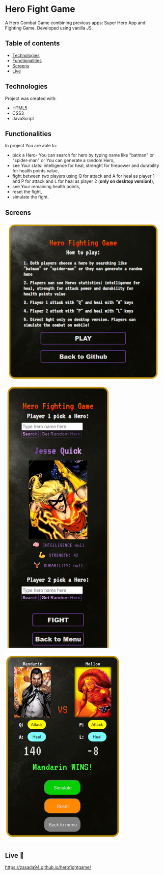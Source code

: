 # Hero Fight Game
A Hero Combat Game combining previous apps: Super Hero App and Fighting Game. Developed using vanilla JS.

## Table of contents
* [Technologies](#technologies)
* [Functionalities](#functionalities)
* [Screens](#screens)
* [Live](#live-star2)

## Technologies
Project was created with:
* HTML5
* CSS3
* JavaScript

## Functionalities
In project You are able to:
* pick a Hero- You can search for hero by typing name like "batman" or "spider-man" or You can generate a random Hero,
* see Your stats: intelligence for heal, strenght for firepower and durability for health points value,
* fight between two players using Q for attack and A for heal as player 1 and P for attack and L for heal as player 2 (**only on desktop version!**),
* see Your remaining health points,
* reset the fight,
* simulate the fight.

## Screens  
![Screenshot](./screenshots/1.png)

![Screenshot](./screenshots/2.png)

![Screenshot](./screenshots/3.png)

## Live :star2:
https://zasada94.github.io/herofightgame/
